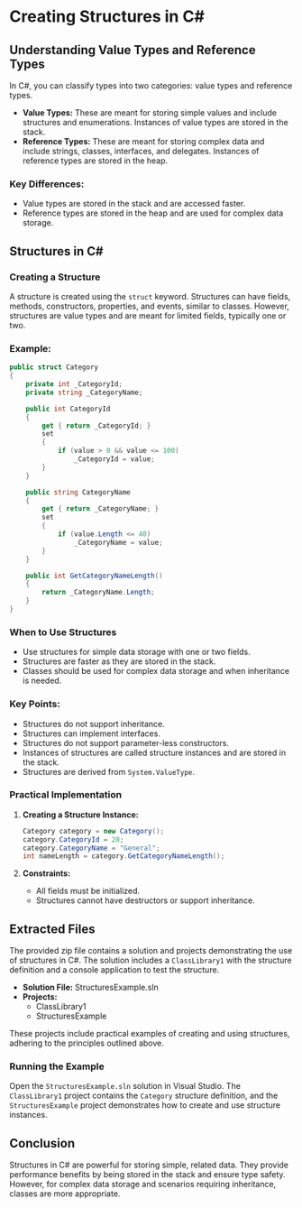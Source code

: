 
# Creating Structures in C#

## Understanding Value Types and Reference Types

In C#, you can classify types into two categories: value types and reference types. 

- **Value Types:** These are meant for storing simple values and include structures and enumerations. Instances of value types are stored in the stack.
- **Reference Types:** These are meant for storing complex data and include strings, classes, interfaces, and delegates. Instances of reference types are stored in the heap.

### Key Differences:
- Value types are stored in the stack and are accessed faster.
- Reference types are stored in the heap and are used for complex data storage.

## Structures in C#

### Creating a Structure
A structure is created using the `struct` keyword. Structures can have fields, methods, constructors, properties, and events, similar to classes. However, structures are value types and are meant for limited fields, typically one or two.

### Example:
```csharp
public struct Category
{
    private int _CategoryId;
    private string _CategoryName;

    public int CategoryId
    {
        get { return _CategoryId; }
        set 
        { 
            if (value > 0 && value <= 100)
                _CategoryId = value; 
        }
    }

    public string CategoryName
    {
        get { return _CategoryName; }
        set 
        { 
            if (value.Length <= 40)
                _CategoryName = value; 
        }
    }

    public int GetCategoryNameLength()
    {
        return _CategoryName.Length;
    }
}
```

### When to Use Structures
- Use structures for simple data storage with one or two fields.
- Structures are faster as they are stored in the stack.
- Classes should be used for complex data storage and when inheritance is needed.

### Key Points:
- Structures do not support inheritance.
- Structures can implement interfaces.
- Structures do not support parameter-less constructors.
- Instances of structures are called structure instances and are stored in the stack.
- Structures are derived from `System.ValueType`.

### Practical Implementation
1. **Creating a Structure Instance:**
    ```csharp
    Category category = new Category();
    category.CategoryId = 20;
    category.CategoryName = "General";
    int nameLength = category.GetCategoryNameLength();
    ```

2. **Constraints:**
    - All fields must be initialized.
    - Structures cannot have destructors or support inheritance.

## Extracted Files
The provided zip file contains a solution and projects demonstrating the use of structures in C#. The solution includes a `ClassLibrary1` with the structure definition and a console application to test the structure.

- **Solution File:** StructuresExample.sln
- **Projects:**
    - ClassLibrary1
    - StructuresExample

These projects include practical examples of creating and using structures, adhering to the principles outlined above.

### Running the Example
Open the `StructuresExample.sln` solution in Visual Studio. The `ClassLibrary1` project contains the `Category` structure definition, and the `StructuresExample` project demonstrates how to create and use structure instances.

## Conclusion
Structures in C# are powerful for storing simple, related data. They provide performance benefits by being stored in the stack and ensure type safety. However, for complex data storage and scenarios requiring inheritance, classes are more appropriate.
